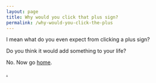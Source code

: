 ```yaml
---
layout: page
title: Why would you click that plus sign?
permalink: /why-would-you-click-the-plus
---
```


I mean what do you even expect from clicking a plus sign?

Do you think it would add something to your life?

No. Now go <a href="/">home</a>.



<a href="/blog/interview">.</a>